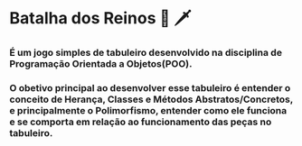 # Batalha dos Reinos 🏰 🗡️
### É um jogo simples de tabuleiro desenvolvido na disciplina de Programação Orientada a Objetos(POO).
### O obetivo principal ao desenvolver esse tabuleiro é entender o conceito de Herança, Classes e Métodos Abstratos/Concretos, e principalmente o Polimorfismo, entender como ele funciona e se comporta em relação ao funcionamento das peças no tabuleiro.
